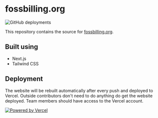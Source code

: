 # fossbilling.org
![GitHub deployments](https://img.shields.io/github/deployments/FOSSBilling/website/Production?label=Vercel&logo=vercel)

This repository contains the source for [fossbilling.org](https://fossbilling.org).

## Built using
* Next.js
* Tailwind CSS

## Deployment
The website will be rebuilt automatically after every push and deployed to Vercel. Outside contributors don't need to do anything do get the website deployed. Team members should have access to the Vercel account.

[![Powered by Vercel](https://fossbilling.org/powered-by-vercel.svg)](https://vercel.com?utm_source=fossbilling&utm_campaign=oss)
